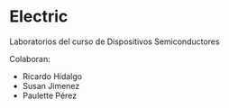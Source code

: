 # Electric
Laboratorios del curso de Dispositivos Semiconductores

Colaboran:
- Ricardo Hidalgo
- Susan Jimenez
- Paulette Pérez
